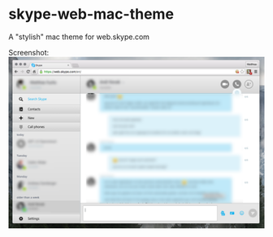 # skype-web-mac-theme
A "stylish" mac theme for web.skype.com

Screenshot: 
![alt Screenshot](https://raw.githubusercontent.com/mojo2012/skype-web-mac-theme/master/res/screenshot.png "Screenshot")
